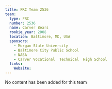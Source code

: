 ```yaml
---
title: FRC Team 2536
team:
  type: FRC
  number: 2536
  name: Carver Bears
  rookie_year: 2008
  location: Baltimore, MD, USA
  sponsors:
    - Morgan State University
    - Baltimore City Public School
    - NASA
    - Carver Vocational  Technical  High School
  links:
    Website: 
---
```

No content has been added for this team